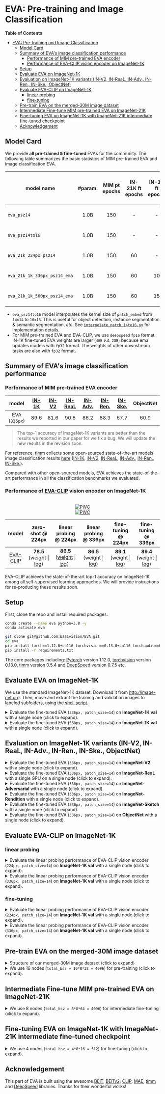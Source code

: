 # EVA: Pre-training and Image Classification 

**Table of Contents**

- [EVA: Pre-training and Image Classification](#eva-pre-training-and-image-classification)
  - [Model Card](#model-card)
  - [Summary of EVA's image classification performance](#summary-of-evas-image-classification-performance)
    - [Performance of MIM pre-trained EVA encoder](#performance-of-mim-pre-trained-eva-encoder)
    - [Performance of EVA-CLIP vision encoder on ImageNet-1K](#performance-of-eva-clip-vision-encoder-on-imagenet-1k)
  - [Setup](#setup)
  - [Evaluate EVA on ImageNet-1K](#evaluate-eva-on-imagenet-1k)
  - [Evaluation on ImageNet-1K variants (IN-V2, IN-ReaL, IN-Adv., IN-Ren., IN-Ske., ObjectNet)](#evaluation-on-imagenet-1k-variants-in-v2-in-real-in-adv-in-ren-in-ske-objectnet)
  - [Evaluate EVA-CLIP on ImageNet-1K](#evaluate-eva-clip-on-imagenet-1k)
    - [linear probing](#linear-probing)
    - [fine-tuning](#fine-tuning)
  - [Pre-train EVA on the merged-30M image dataset](#pre-train-eva-on-the-merged-30m-image-dataset)
  - [Intermediate Fine-tune MIM pre-trained EVA on ImageNet-21K](#intermediate-fine-tune-mim-pre-trained-eva-on-imagenet-21k)
  - [Fine-tuning EVA on ImageNet-1K with ImageNet-21K intermediate fine-tuned checkpoint](#fine-tuning-eva-on-imagenet-1k-with-imagenet-21k-intermediate-fine-tuned-checkpoint)
  - [Acknowledgement](#acknowledgement)

## Model Card

We provide **all pre-trained & fine-tuned** EVAs for the community. 
The following table summarizes the basic statistics of MIM pre-trained EVA and image classification EVA.

| model name | #param. | MIM pt epochs | IN-21K ft epochs | IN-1K ft epochs | IN-1K top-1 acc. |weight |
|------------|:------:|:------------------:|:------:|:------:|:------:|:------:|
| `eva_psz14` | 1.0B | 150 | - | - | - | [🤗 HF link](https://huggingface.co/BAAI/EVA/blob/main/eva_psz14.pt) (`2GB`) |
| `eva_psz14to16` | 1.0B | 150 | - | - | - | [🤗 HF link](https://huggingface.co/BAAI/EVA/blob/main/eva_psz14to16.pt) (`2GB`) | 
| `eva_21k_224px_psz14` | 1.0B | 150 | 60 | - | - | [🤗 HF link](https://huggingface.co/BAAI/EVA/blob/main/eva_21k_224px_psz14.pt) (`2GB`) |
| `eva_21k_1k_336px_psz14_ema` | 1.0B | 150 | 60 | 10 | 89.6 | [🤗 HF link](https://huggingface.co/BAAI/EVA/blob/main/eva_21k_1k_336px_psz14_ema_89p6.pt) (`4GB`) |
| `eva_21k_1k_560px_psz14_ema` | 1.0B | 150 | 60 | 15 | 89.7 | [🤗 HF link](https://huggingface.co/BAAI/EVA/blob/main/eva_21k_1k_560px_psz14_ema_89p7.pt) (`4GB`) |

- `eva_psz14to16` model interpolates the kernel size of `patch_embed` from `14x14` to `16x16`. This is useful for object detection, instance segmentation & semantic segmentation, *etc*. See [`interpolate_patch_14to16.py`](interpolate_patch_14to16.py) for implementation details.
- For MIM pre-trained EVA and EVA-CLIP, we use `deepspeed` `fp16` format. IN-1K fine-tuned EVA weights are larger (`4GB` *v.s.* `2GB`) because ema updates models with `fp32` format. The weights of other downstream tasks are also with `fp32` format.




## Summary of EVA's image classification performance

### Performance of MIM pre-trained EVA encoder

<div align="center">

| model | [IN-1K](https://github.com/rwightman/pytorch-image-models/blob/main/results/results-imagenet.csv) | [IN-V2](https://github.com/rwightman/pytorch-image-models/blob/main/results/results-imagenetv2-matched-frequency.csv) | [IN-ReaL](https://github.com/rwightman/pytorch-image-models/blob/main/results/results-imagenet-real.csv) | [IN-Adv.](https://github.com/rwightman/pytorch-image-models/blob/main/results/results-imagenet-a.csv) | [IN-Ren.](https://github.com/rwightman/pytorch-image-models/blob/main/results/results-imagenet-r.csv) | [IN-Ske.](https://github.com/rwightman/pytorch-image-models/blob/main/results/results-imagenet-r.csv) | ObjectNet |
|:------------:|:------------------:|:------:|:------:| :------:|:------:|:------:|:------:|
| EVA (`336px`) | 89.6 | 81.6 | 90.8 | 86.2 | 88.3 | 67.7 | 60.9 |

</div>

> The top-1 accuracy of ImageNet-1K variants are better than the results we reported in our paper for we fix a bug. We will update the new results in the revision soon. 

For reference, [timm](https://github.com/rwightman/pytorch-image-models) collects some open-sourced state-of-the-art models' image classification results [here](https://github.com/rwightman/pytorch-image-models/tree/main/results) ([IN-1K](https://github.com/rwightman/pytorch-image-models/blob/main/results/results-imagenet.csv), [IN-V2](https://github.com/rwightman/pytorch-image-models/blob/main/results/results-imagenetv2-matched-frequency.csv), [IN-ReaL](https://github.com/rwightman/pytorch-image-models/blob/main/results/results-imagenet-real.csv), [IN-Adv.](https://github.com/rwightman/pytorch-image-models/blob/main/results/results-imagenet-a.csv), [IN-Ren.](https://github.com/rwightman/pytorch-image-models/blob/main/results/results-imagenet-r.csv), [IN-Ske.](https://github.com/rwightman/pytorch-image-models/blob/main/results/results-imagenet-r.csv)).

Compared with other open-sourced models, EVA achieves the state-of-the-art performance in all the classification benchmarks we evaluated. 

### Performance of [EVA-CLIP](../clip/README.md) vision encoder on ImageNet-1K

<div align="center">

\
[![PWC](https://img.shields.io/endpoint.svg?url=https://paperswithcode.com/badge/eva-exploring-the-limits-of-masked-visual/self-supervised-image-classification-on-1)](https://paperswithcode.com/sota/self-supervised-image-classification-on-1?p=eva-exploring-the-limits-of-masked-visual) \
[![PWC](https://img.shields.io/endpoint.svg?url=https://paperswithcode.com/badge/eva-exploring-the-limits-of-masked-visual/self-supervised-image-classification-on)](https://paperswithcode.com/sota/self-supervised-image-classification-on?p=eva-exploring-the-limits-of-masked-visual) 

| model | zero-shot @ 224px | linear probing @ 224px | linear probing @ 336px | fine-tuning @ 224px | fine-tuning @ 336px |
|:-----:|:------:|:------:|:------:|:------:|:------:| 
| [EVA-CLIP](../clip/README.md) | **78.5** ([weight](https://huggingface.co/BAAI/EVA/blob/main/eva_clip_psz14.pt) \| [log](https://wandb.ai/baaivision/eva-clip/reports/ViT-g-14--VmlldzoyOTkwMDYy)) | **86.5** ([weight](https://huggingface.co/BAAI/EVA/blob/main/eva_clip_vis_enc_sz224_lincls_86p5.pth) \| [log](../logs/cls/linear_eva_clip_vision_enc_1k_cls_sz224_86p5.txt)） | **86.5** ([weight](https://huggingface.co/BAAI/EVA/blob/main/eva_clip_vis_enc_sz336_lincls_86p5.pth) \| [log](../logs/cls/linear_eva_clip_vision_enc_1k_cls_sz336_86p5.txt)) | **89.1** ([weight](https://huggingface.co/BAAI/EVA/blob/main/eva_clip_vis_enc_sz224_ftcls_89p1.pt) \| [log](../logs/cls/ft_eva_clip_vision_enc_1k_cls_sz224_89p1.txt)) | **89.4** ([weight](https://huggingface.co/BAAI/EVA/blob/main/eva_clip_vis_enc_sz336_ftcls_89p4.pt) \| [log](../logs/cls/ft_eva_clip_vision_enc_1k_cls_sz336_89p4.txt)) |

</div>

EVA-CLIP achieves the state-of-the-art top-1 accuracy on ImageNet-1K among all self-supervised learning approaches.
We will provide instructions for re-producing these results soon.

## Setup


First, clone the repo and install required packages:
```bash
conda create --name eva python=3.8 -y
conda activate eva

git clone git@github.com:baaivision/EVA.git
cd eva
pip install torch==1.12.0+cu116 torchvision==0.13.0+cu116 torchaudio==0.12.0 --extra-index-url https://download.pytorch.org/whl/cu116
pip install -r requirements.txt
```

The core packages including: [Pytorch](https://pytorch.org/) version 1.12.0, [torchvision](https://pytorch.org/vision/stable/index.html) version 0.13.0, [timm](https://github.com/rwightman/pytorch-image-models) version 0.5.4 and [DeepSpeed](https://github.com/microsoft/DeepSpeed) version 0.7.5 *etc*.




## Evaluate EVA on ImageNet-1K

We use the standard ImageNet-1K dataset. 
Download it from http://image-net.org.
Then, move and extract the training and validation images to labeled subfolders, using the [shell script](https://github.com/pytorch/examples/blob/main/imagenet/extract_ILSVRC.sh).



<details>
  <summary>Evaluate the fine-tuned EVA (<code>336px, patch_size=14</code>) on <b>ImageNet-1K val</b> with a single node (click to expand).</summary>

```bash    
MODEL_NAME=eva_g_patch14

sz=336
batch_size=16
crop_pct=1.0

EVAL_CKPT=/path/to/eva_21k_1k_336px_psz14_ema_89p6.pt # https://huggingface.co/BAAI/EVA/blob/main/eva_21k_1k_336px_psz14_ema_89p6.pt

DATA_PATH=/path/to/ImageNet-1K/


python -m torch.distributed.launch --nproc_per_node=8 --nnodes=$NNODES --node_rank=$NODE_RANK \
--master_addr=$MASTER_ADDR --master_port=12355 --use_env run_class_finetuning.py \
        --data_path ${DATA_PATH}/train \
        --eval_data_path ${DATA_PATH}/val \
        --nb_classes 1000 \
        --data_set image_folder \
        --model ${MODEL_NAME} \
        --finetune ${EVAL_CKPT} \
        --input_size ${sz} \
        --batch_size ${batch_size} \
        --crop_pct ${crop_pct} \
        --no_auto_resume \
        --dist_eval \
        --eval \
        --enable_deepspeed
```

Expected results:
```
* Acc@1 89.622 Acc@5 98.930 loss 0.948
```

</details>

<details>
 <summary>Evaluate the fine-tuned EVA (<code>560px, patch_size=14</code>) on <b>ImageNet-1K val</b> with a single node (click to expand).</summary>
 
```bash     
MODEL_NAME=eva_g_patch14

sz=560
batch_size=16
crop_pct=1.0

EVAL_CKPT=/path/to/eva_21k_1k_560px_psz14_ema_89p7.pt # https://huggingface.co/BAAI/EVA/blob/main/eva_21k_1k_560px_psz14_ema_89p7.pt

DATA_PATH=/path/to/ImageNet-1K/


python -m torch.distributed.launch --nproc_per_node=8 --nnodes=$NNODES --node_rank=$NODE_RANK \
--master_addr=$MASTER_ADDR --master_port=12355 --use_env run_class_finetuning.py \
        --data_path ${DATA_PATH}/train \
        --eval_data_path ${DATA_PATH}/val \
        --nb_classes 1000 \
        --data_set image_folder \
        --model ${MODEL_NAME} \
        --finetune ${EVAL_CKPT} \
        --input_size ${sz} \
        --batch_size ${batch_size} \
        --crop_pct ${crop_pct} \
        --no_auto_resume \
        --dist_eval \
        --eval \
        --enable_deepspeed
```

Expected results:
```
* Acc@1 89.712 Acc@5 98.958 loss 0.881
```

</details>


## Evaluation on ImageNet-1K variants (IN-V2, IN-ReaL, IN-Adv., IN-Ren., IN-Ske., ObjectNet)

<details>
 <summary>Evaluate the fine-tuned EVA (<code>336px, patch_size=14</code>) on <b>ImageNet-V2</b> with a single node (click to expand).</summary>

```bash     
MODEL_NAME=eva_g_patch14

sz=336
batch_size=16
crop_pct=1.0

EVAL_CKPT=/path/to/eva_21k_1k_336px_psz14_ema_89p6.pt # https://huggingface.co/BAAI/EVA/blob/main/eva_21k_1k_336px_psz14_ema_89p6.pt

DATA_PATH=/path/to/imagenetv2/ImageNetV2-matched-frequency


python -m torch.distributed.launch --nproc_per_node=8 --nnodes=$NNODES --node_rank=$NODE_RANK \
--master_addr=$MASTER_ADDR --master_port=12355 --use_env run_class_finetuning.py \
        --robust_test 'imagenet_v2' \
        --data_path ${DATA_PATH} \
        --eval_data_path ${DATA_PATH} \
        --nb_classes 1000 \
        --data_set image_folder \
        --model ${MODEL_NAME} \
        --finetune ${EVAL_CKPT} \
        --input_size ${sz} \
        --batch_size ${batch_size} \
        --crop_pct ${crop_pct} \
        --no_auto_resume \
        --dist_eval \
        --eval \
        --enable_deepspeed
```

Expected results:
```
* Acc@1 81.570 Acc@5 96.230 loss 1.274
```

</details>


<details>
<summary>Evaluate the fine-tuned EVA (<code>336px, patch_size=14</code>) on <b>ImageNet-ReaL</b> with a single GPU on a single node (click to expand).</summary>

```bash     
MODEL_NAME=eva_g_patch14

sz=336
batch_size=16
crop_pct=1.0

EVAL_CKPT=/path/to/eva_21k_1k_336px_psz14_ema_89p6.pt # https://huggingface.co/BAAI/EVA/blob/main/eva_21k_1k_336px_psz14_ema_89p6.pt

DATA_PATH=/path/to/ImageNet-1K


python -m torch.distributed.launch --nproc_per_node=1 --nnodes=$NNODES --node_rank=$NODE_RANK \
--master_addr=$MASTER_ADDR --master_port=12355 --use_env run_class_finetuning.py \
        --real_labels real.json \
        --data_path ${DATA_PATH}/train \
        --eval_data_path ${DATA_PATH}/val \
        --nb_classes 1000 \
        --data_set image_folder \
        --model ${MODEL_NAME} \
        --finetune ${EVAL_CKPT} \
        --input_size ${sz} \
        --batch_size ${batch_size} \
        --crop_pct ${crop_pct} \
        --no_auto_resume \
        --dist_eval \
        --eval \
        --enable_deepspeed
```

Expected results:
```
* Acc@1 90.828 Acc@5 98.683 loss 0.947
```

</details>


<details>

<summary>Evaluate the fine-tuned EVA (<code>336px, patch_size=14</code>) on <b>ImageNet-Adversarial</b> with a single node (click to expand).</summary>

```bash     
MODEL_NAME=eva_g_patch14

sz=336
batch_size=16
crop_pct=1.0

EVAL_CKPT=/path/to/eva_21k_1k_336px_psz14_ema_89p6.pt # https://huggingface.co/BAAI/EVA/blob/main/eva_21k_1k_336px_psz14_ema_89p6.pt

DATA_PATH=/path/to/imagenet-a

python -m torch.distributed.launch --nproc_per_node=8 --nnodes=$NNODES --node_rank=$NODE_RANK \
--master_addr=$MASTER_ADDR --master_port=12355 --use_env run_class_finetuning.py \
        --robust_test 'imagenet_a' \
        --data_path ${DATA_PATH} \
        --eval_data_path ${DATA_PATH} \
        --nb_classes 200 \
        --data_set image_folder \
        --model ${MODEL_NAME} \
        --finetune ${EVAL_CKPT} \
        --input_size ${sz} \
        --batch_size ${batch_size} \
        --crop_pct ${crop_pct} \
        --no_auto_resume \
        --dist_eval \
        --eval \
        --enable_deepspeed
```

Expected results:
```
* Acc@1 86.154 Acc@5 96.509 loss 0.979
```

</details>


<details>
<summary>Evaluate the fine-tuned EVA (<code>336px, patch_size=14</code>) on <b>ImageNet-Rendition</b> with a single node (click to expand).</summary>

```bash     
MODEL_NAME=eva_g_patch14

sz=336
batch_size=16
crop_pct=1.0


EVAL_CKPT=/path/to/eva_21k_1k_336px_psz14_ema_89p6.pt # https://huggingface.co/BAAI/EVA/blob/main/eva_21k_1k_336px_psz14_ema_89p6.pt

DATA_PATH=/path/to/imagenet-r

python -m torch.distributed.launch --nproc_per_node=8 --nnodes=$NNODES --node_rank=$NODE_RANK \
--master_addr=$MASTER_ADDR --master_port=12355 --use_env run_class_finetuning.py \
        --robust_test 'imagenet_r' \
        --data_path ${DATA_PATH} \
        --eval_data_path ${DATA_PATH} \
        --nb_classes 200 \
        --data_set image_folder \
        --model ${MODEL_NAME} \
        --finetune ${EVAL_CKPT} \
        --input_size ${sz} \
        --batch_size ${batch_size} \
        --crop_pct ${crop_pct} \
        --no_auto_resume \
        --dist_eval \
        --eval \
        --enable_deepspeed
```

Expected results:
```
* Acc@1 88.283 Acc@5 95.830 loss 0.965
```

</details>


<details>
<summary>Evaluate the fine-tuned EVA (<code>336px, patch_size=14</code>) on <b>ImageNet-Sketch</b> with a single node (click to expand).</summary>

```bash     
MODEL_NAME=eva_g_patch14

sz=336
batch_size=16
crop_pct=1.0

EVAL_CKPT=/path/to/eva_21k_1k_336px_psz14_ema_89p6.pt # https://huggingface.co/BAAI/EVA/blob/main/eva_21k_1k_336px_psz14_ema_89p6.pt

DATA_PATH=/path/to/imagenet_sketch


python -m torch.distributed.launch --nproc_per_node=8 --nnodes=$NNODES --node_rank=$NODE_RANK \
--master_addr=$MASTER_ADDR --master_port=12355 --use_env run_class_finetuning.py \
        --data_path ${DATA_PATH} \
        --eval_data_path ${DATA_PATH} \
        --nb_classes 1000 \
        --data_set image_folder \
        --model ${MODEL_NAME} \
        --finetune ${EVAL_CKPT} \
        --input_size ${sz} \
        --batch_size ${batch_size} \
        --crop_pct ${crop_pct} \
        --no_auto_resume \
        --dist_eval \
        --eval \
        --enable_deepspeed
```

Expected results:
```
* Acc@1 67.724 Acc@5 87.964 loss 1.955
```

</details>


<details>
<summary>Evaluate the fine-tuned EVA (<code>336px, patch_size=14</code>) on <b>ObjectNet</b> with a single node (click to expand).</summary>

```bash     
MODEL_NAME=eva_g_patch14

sz=336
batch_size=16
crop_pct=1.0

EVAL_CKPT=/path/to/eva_21k_1k_336px_psz14_ema_89p6.pt # https://huggingface.co/BAAI/EVA/blob/main/eva_21k_1k_336px_psz14_ema_89p6.pt

DUMMY_DATA_PATH=/path/to/ImageNet-1K
DATA_PATH=/sharefs/baai-mmdataset/clip_benchmark_datasets/objectnet/objectnet-1.0/images

python -m torch.distributed.launch --nproc_per_node=8 --nnodes=$NNODES --node_rank=$NODE_RANK \
--master_addr=$MASTER_ADDR --master_port=12355 --use_env run_class_finetuning.py \
        --robust_test 'objectnet' \
        --data_path ${DUMMY_DATA_PATH}/train \
        --eval_data_path ${DATA_PATH} \
        --nb_classes 1000 \
        --data_set image_folder \
        --model ${MODEL_NAME} \
        --finetune ${EVAL_CKPT} \
        --input_size ${sz} \
        --batch_size ${batch_size} \
        --crop_pct ${crop_pct} \
        --no_auto_resume \
        --dist_eval \
        --eval \
        --enable_deepspeed
```

Expected results:
```
* Acc@1 60.907 Acc@5 82.768 loss 2.305
```

</details>


## Evaluate EVA-CLIP on ImageNet-1K


### linear probing 


<details>
<summary>Evaluate the linear probing performance of EVA-CLIP vision encoder (<code>224px, patch_size=14</code>) on <b>ImageNet-1K val</b> with a single node (click to expand).</summary>

```bash    
MODEL_NAME=eva_g_patch14

sz=224
batch_size=16
crop_pct=1.0

EVAL_CKPT=/path/to/eva_clip_vis_enc_sz224_lincls_86p5.pth # https://huggingface.co/BAAI/EVA/blob/main/eva_clip_vis_enc_sz224_lincls_86p5.pth

DATA_PATH=/path/to/ImageNet-1K/


python -m torch.distributed.launch --nproc_per_node=8 --nnodes=$NNODES --node_rank=$NODE_RANK \
--master_addr=$MASTER_ADDR --master_port=12355 --use_env run_class_finetuning.py \
        --data_path ${DATA_PATH}/train \
        --eval_data_path ${DATA_PATH}/val \
        --nb_classes 1000 \
        --data_set image_folder \
        --model ${MODEL_NAME} \
        --finetune ${EVAL_CKPT} \
        --input_size ${sz} \
        --batch_size ${batch_size} \
        --crop_pct ${crop_pct} \
        --no_auto_resume \
        --linear_probe \
        --use_cls \
        --dist_eval \
        --eval
```

Expected results:
```
* Acc@1 86.462 Acc@5 98.034 loss 0.479
```

</details>


<details>
<summary>Evaluate the linear probing performance of EVA-CLIP vision encoder (<code>336px, patch_size=14</code>) on <b>ImageNet-1K val</b> with a single node (click to expand).</summary>

```bash    
MODEL_NAME=eva_g_patch14

sz=336
batch_size=16
crop_pct=1.0

EVAL_CKPT=/path/to/eva_clip_vis_enc_sz336_lincls_86p5.pth # https://huggingface.co/BAAI/EVA/blob/main/eva_clip_vis_enc_sz336_lincls_86p5.pth

DATA_PATH=/path/to/ImageNet-1K/


python -m torch.distributed.launch --nproc_per_node=8 --nnodes=$NNODES --node_rank=$NODE_RANK \
--master_addr=$MASTER_ADDR --master_port=12355 --use_env run_class_finetuning.py \
        --data_path ${DATA_PATH}/train \
        --eval_data_path ${DATA_PATH}/val \
        --nb_classes 1000 \
        --data_set image_folder \
        --model ${MODEL_NAME} \
        --finetune ${EVAL_CKPT} \
        --input_size ${sz} \
        --batch_size ${batch_size} \
        --crop_pct ${crop_pct} \
        --no_auto_resume \
        --linear_probe \
        --use_cls \
        --dist_eval \
        --eval
```

Expected results:
```
* Acc@1 86.498 Acc@5 98.026 loss 0.479
```

</details>

### fine-tuning


<details>
<summary>Evaluate the linear probing performance of EVA-CLIP vision encoder (<code>224px, patch_size=14</code>) on <b>ImageNet-1K val</b> with a single node (click to expand).</summary>

```bash    
MODEL_NAME=eva_g_patch14

sz=224
batch_size=16
crop_pct=1.0

EVAL_CKPT=/path/to/eva_clip_vis_enc_sz224_ftcls_89p1.pt # https://huggingface.co/BAAI/EVA/blob/main/eva_clip_vis_enc_sz224_ftcls_89p1.pt

DATA_PATH=/path/to/ImageNet-1K/


python -m torch.distributed.launch --nproc_per_node=8 --nnodes=$NNODES --node_rank=$NODE_RANK \
--master_addr=$MASTER_ADDR --master_port=12355 --use_env run_class_finetuning.py \
        --data_path ${DATA_PATH}/train \
        --eval_data_path ${DATA_PATH}/val \
        --nb_classes 1000 \
        --data_set image_folder \
        --model ${MODEL_NAME} \
        --finetune ${EVAL_CKPT} \
        --input_size ${sz} \
        --batch_size ${batch_size} \
        --crop_pct ${crop_pct} \
        --no_auto_resume \
        --dist_eval \
        --eval \
        --enable_deepspeed
```

Expected results:
```
* Acc@1 89.074 Acc@5 98.710 loss 0.726
```

</details>



<details>
<summary>Evaluate the linear probing performance of EVA-CLIP vision encoder (<code>336px, patch_size=14</code>) on <b>ImageNet-1K val</b> with a single node (click to expand).</summary>

```bash    
MODEL_NAME=eva_g_patch14

sz=336
batch_size=16
crop_pct=1.0

EVAL_CKPT=/path/to/eva_clip_vis_enc_sz336_ftcls_89p4.pt # https://huggingface.co/BAAI/EVA/blob/main/eva_clip_vis_enc_sz336_ftcls_89p4.pt

DATA_PATH=/path/to/ImageNet-1K/


python -m torch.distributed.launch --nproc_per_node=8 --nnodes=$NNODES --node_rank=$NODE_RANK \
--master_addr=$MASTER_ADDR --master_port=12355 --use_env run_class_finetuning.py \
        --data_path ${DATA_PATH}/train \
        --eval_data_path ${DATA_PATH}/val \
        --nb_classes 1000 \
        --data_set image_folder \
        --model ${MODEL_NAME} \
        --finetune ${EVAL_CKPT} \
        --input_size ${sz} \
        --batch_size ${batch_size} \
        --crop_pct ${crop_pct} \
        --no_auto_resume \
        --linear_probe \
        --eval \
        --enable_deepspeed
```

Expected results:
```
* Acc@1 89.378 Acc@5 98.792 loss 0.691
```

</details>

## Pre-train EVA on the merged-30M image dataset

<details>
<summary>Structure of our merged-30M image dataset (click to expand)</summary>

```bash
merged_30m_pt
├── 21k
│   └── imagnet21k -> /path/to/ImageNet-21K
├── ade
│   └── training -> /path/to/ADEChallengeData2016/images/training
├── cc12m
│   └── pt_img_data -> /path/to/CC12M/pt_img_data
├── cc3m
│   └── train_image -> /path/to/cc-3m/conceptual-captions/train_image
├── coco
│   └── train2017 -> /path/to/coco/train2017
└── o365
    └── pt_images -> /path/to/Objects365/pt_images

```

</details>

<details>
<summary>We use 16 nodes (<code>total_bsz = 16*8*32 = 4096</code>) for pre-training (click to expand).</summary>

```bash
MODEL_NAME=eva_g_patch14

DATA_PATH=/path/to/merged_30m_pt
VAL_DATA_PATH=/path/to/ImageNet-1K

input_size=224
num_mask_patches=105 ### 224*224/14/14 * 0.4 ###

batch_size=32
update_freq=1

lr=1e-3
b2=0.98
eps=1e-6
dpr=0.1
ls=0.0

epochs=150
wmep=2

mixup=0.0
cj=0.0

zero_stage=1
save_ckpt_freq=1

teacher_type=clip
clip_model=ViT-L/14
cache_dir=/path/to/clip/large   # "ViT-L/14": "https://openaipublic.azureedge.net/clip/models/b8cca3fd41ae0c99ba7e8951adf17d267cdb84cd88be6f7c2e0eca1737a03836/ViT-L-14.pt",


EXP_NAME=merge30M_${MODEL}_sz${input_size}_mask${num_mask_patches}_lr${lr}_b2${b2}_eps${eps}_dpr${dpr}_ls${ls}_bsz16x8x${batch_size}_ep${epochs}_wmep${wmep}_cj${cj}_ftpye${feature_type}_ltype${loss_type}_mixup${mixup}_abspos

OUTPUT_DIR=/path/to/output/${epochs}/${EXP_NAME}


python -m torch.distributed.launch --nproc_per_node=8 --nnodes=$NNODES --node_rank=$NODE_RANK \
--master_addr=$MASTER_ADDR --master_port=12355 --use_env run_eva_pretraining.py \
        --data_path ${DATA_PATH} \
        --val_data_path ${VAL_DATA_PATH} \
        --output_dir ${OUTPUT_DIR} \
        --log_dir ${OUTPUT_DIR}/tb_log \
        --model ${MODEL} \
        --teacher_type ${teacher_type} \
        --clip_model ${clip_model} \
        --cache_dir ${cache_dir} \
        --input_size ${input_size} --second_input_size ${input_size} \
        --num_mask_patches ${num_mask_patches} \
        --layer_scale_init_value ${ls} \
        --batch_size ${batch_size} \
        --lr ${lr} \
        --opt_betas 0.9 ${b2} \
        --opt_eps ${eps} \
        --drop_path ${dpr} \
        --epochs ${epochs} \
        --mixup ${mixup} \
        --color_jitter ${cj} \
        --warmup_epochs ${wmep} \
        --update_freq ${update_freq} \
        --clip_grad 3.0 \
        --weight_decay 0.05 \
        --rand \
        --zero_stage ${zero_stage} \
        --save_ckpt_freq ${save_ckpt_freq} \
        --enable_deepspeed

```

</details>


## Intermediate Fine-tune MIM pre-trained EVA on ImageNet-21K

<details>
<summary>We use 8 nodes (<code>total_bsz = 8*8*64 = 4096</code>) for intermediate fine-tuning (click to expand).</summary>

```bash

MODEL_NAME=eva_g_patch14

sz=224
batch_size=64
update_freq=1
lr=1e-4
lrd=0.85
partial_freeze=0
ep=60
wmep=15
reprob=0.0
dpr=0.4
mixup=0.0
cutmix=1.0
zero_stage=1
crop_pct=1.0
b2=0.98
eps=1e-6
scale_low=0.5

EXP_NAME=sz${sz}_cropscalelow${scale_low}_bsz8x8x${update_freq}x${batch_size}_lr${lr}_lrd${lrd}_b2${b2}_eps${eps}_partial_frz${partial_freeze}_ep${ep}_wmep${wmep}_reprob${reprob}_dpr${dpr}_mixup${mixup}_cutmix${cutmix}_crop_pct${crop_pct}

# path to MIM pre-trained ckpt
PRETRAIN_CHKPT=/path/to/eva_psz14.pt # https://huggingface.co/BAAI/EVA/blob/main/eva_psz14.pt

OUTPUT_DIR=/path/to/output/{EXP_NAME}

DATA_PATH=/path/to/ImageNet-21K

python -m torch.distributed.launch --nproc_per_node=8 --nnodes=$NNODES --node_rank=$NODE_RANK \
--master_addr=$MASTER_ADDR --master_port=12355 --use_env run_class_finetuning.py \
        --data_path ${DATA_PATH} \
        --disable_eval_during_finetuning \
        --nb_classes 21841 \
        --data_set image_folder \
        --output_dir ${OUTPUT_DIR} \
        --log_dir ${OUTPUT_DIR}/tb_log \
        --model ${MODEL_NAME} \
        --finetune ${PRETRAIN_CHKPT} \
        --input_size ${sz} \
        --lr ${lr} \
        --layer_decay ${lrd} \
        --opt_betas 0.9 ${b2} \
        --opt_eps ${eps} \
        --epochs ${ep} \
        --warmup_epochs ${wmep} \
        --drop_path ${dpr} \
        --reprob ${reprob} \
        --mixup ${mixup} \
        --cutmix ${cutmix} \
        --batch_size ${batch_size} \
        --update_freq ${update_freq} \
        --crop_pct ${crop_pct} \
        --zero_stage ${zero_stage} \
        --partial_freeze ${partial_freeze} \
        --weight_decay 0.05 \
        --scale ${scale_low} 1.0 \
        --use_checkpoint \
        --enable_deepspeed

```

</details>



## Fine-tuning EVA on ImageNet-1K with ImageNet-21K intermediate fine-tuned checkpoint

<details>
<summary>We use 4 nodes (<code>total_bsz = 4*8*16 = 512</code>) for fine-tuning (click to expand).</summary>

```bash   
MODEL_NAME=eva_g_patch14

sz=336  # or 560
batch_size=16
update_freq=1

lr=3e-5      
lrd=0.95        

warmup_lr=0.0
min_lr=0.0
weight_decay=0.05

partial_freeze=0
ep=10   # or 15
wmep=2
dpr=0.4

reprob=0.0
mixup=0.0
cutmix=0.0

zero_stage=1
scale_low=0.08
crop_pct=1.0
smoothing=0.3
aa=rand-m9-mstd0.5-inc1


EXP_NAME=sz${sz}_cropscalelow${scale_low}_bsz4x8x${update_freq}x${batch_size}_lr${lr}_wmuplr${warmup_lr}_minlr${min_lr}_wd${weight_decay}_lrd${lrd}_partial_frz${partial_freeze}_ep${ep}_wmep${wmep}_reprob${reprob}_dpr${dpr}_mixup${mixup}_cutmix${cutmix}_aa${aa}_crop_pct${crop_pct}_sm${smoothing}


# path to ImageNet-21K Intermediate fine-tuned ckpt
PRETRAIN_CHKPT=/path/to/eva_21k_224px_psz14.pt # https://huggingface.co/BAAI/EVA/blob/main/eva_21k_224px_psz14.pt

OUTPUT_DIR=/path/to/output/{EXP_NAME}

DATA_PATH=/path/to/ImageNet-1K


python -m torch.distributed.launch --nproc_per_node=8 --nnodes=$NNODES --node_rank=$NODE_RANK \
--master_addr=$MASTER_ADDR --master_port=12355 --use_env run_class_finetuning.py \
        --data_path ${DATA_PATH}/train \
        --eval_data_path ${DATA_PATH}/val \
        --nb_classes 1000 \
        --data_set image_folder \
        --output_dir ${OUTPUT_DIR} \
        --log_dir ${OUTPUT_DIR}/tb_log \
        --model ${MODEL_NAME} \
        --finetune ${PRETRAIN_CHKPT} \
        --input_size ${sz} \
        --scale ${scale_low} 1.0 \
        --lr ${lr} \
        --warmup_lr ${warmup_lr} \
        --min_lr ${min_lr} \
        --layer_decay ${lrd} \
        --epochs ${ep} \
        --warmup_epochs ${wmep} \
        --drop_path ${dpr} \
        --reprob ${reprob} \
        --mixup ${mixup} \
        --cutmix ${cutmix} \
        --batch_size ${batch_size} \
        --update_freq ${update_freq} \
        --crop_pct ${crop_pct} \
        --zero_stage ${zero_stage} \
        --partial_freeze ${partial_freeze} \
        --smoothing ${smoothing} \
        --weight_decay ${weight_decay} \
        --aa ${aa} \
        --dist_eval \
        --use_checkpoint \
        --model_ema \
        --model_ema_eval \
        --enable_deepspeed
```

</details>

## Acknowledgement

This part of EVA is built using the awesome [BEiT](https://github.com/microsoft/unilm/tree/master/beit), [BEiTv2](https://github.com/microsoft/unilm/tree/master/beit), [CLIP](https://github.com/openai/CLIP), [MAE](https://github.com/facebookresearch/mae/), [timm](https://github.com/rwightman/pytorch-image-models) and [DeepSpeed](https://github.com/microsoft/DeepSpeed) libraries.
Thanks for their wonderful works!
